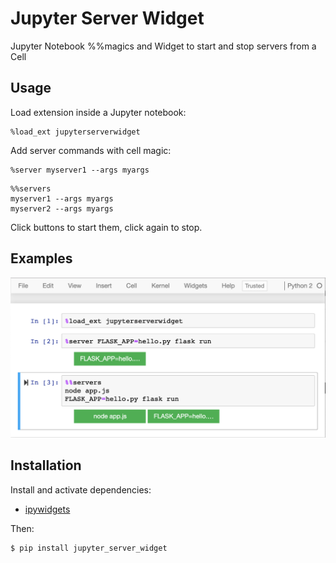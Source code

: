 # Jupyter Server Widget

Jupyter Notebook %%magics and Widget to start and stop servers from a Cell


Usage
------

Load extension inside a Jupyter notebook:

```
%load_ext jupyterserverwidget
```

Add server commands with cell magic:

```
%server myserver1 --args myargs
```

```
%%servers
myserver1 --args myargs
myserver2 --args myargs
```

Click buttons to start them, click again to stop.


Examples
---------

![Screenshot](screenshot.png "Examples")


Installation
------------

Install and activate dependencies:

- [ipywidgets](https://github.com/jupyter-widgets/ipywidgets)

Then:

    $ pip install jupyter_server_widget
